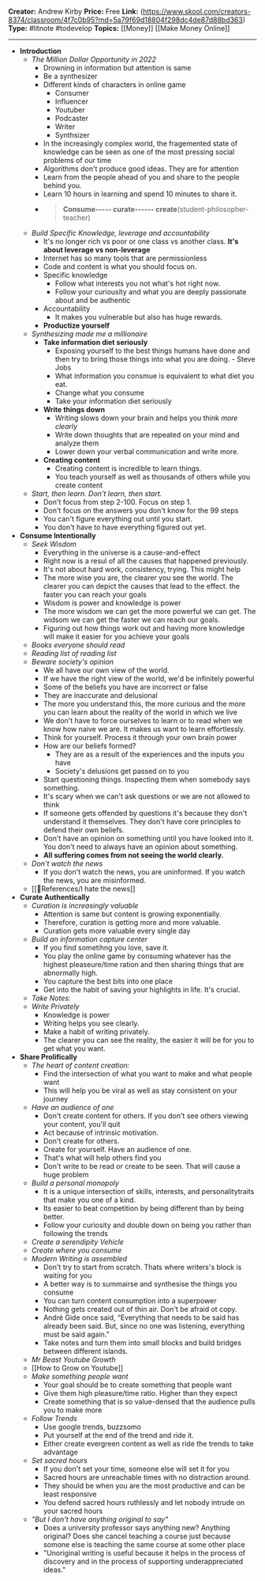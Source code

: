 **Creator:** Andrew Kirby
**Price:** Free
**Link:** (https://www.skool.com/creators-8374/classroom/4f7c0b95?md=5a79f69d18804f298dc4de87d88bd363)
**Type:** #litnote #todevelop 
**Topics:** [[Money]] [[Make Money Online]] 

---
- **Introduction**
	- *The Million Dollar Opportunity in 2022*
		- Drowning in information but attention is same
		- Be a synthesizer
		- Different kinds of characters in online game
			- Consumer
			- Influencer
			- Youtuber
			- Podcaster
			- Writer
			- Synthsizer
		- In the increasingly complex world, the fragemented state of knowledge can be seen as one of the most pressing social problems of our time
		- Algorithms don't produce good ideas. They are for attention
		- Learn from the people ahead of you and share to the people behind you.
		- Learn 10 hours in learning and spend 10 minutes to share it.
		- > **Consume----- curate------ create**(student-philosopher-teacher)
	- *Build Specific Knowledge, leverage and accountability*
		- It's no longer rich vs poor or one class vs another class. **It's about leverage vs non-leverage**
		- Internet has so many tools that are permissionless
		- Code and content is what you should focus on. 
		- Specific knowledge
			- Follow what interests you not what's hot right now. 
			- Follow your curiousity and what you are deeply passionate about and be authentic
		- Accountability
			- It makes you vulnerable but also has huge rewards. 
		- **Productize yourself**
	- *Synthesizing made me a millionaire*
		- **Take information diet seriously**
			- Exposing yourself to the best things humans have done and then try to bring those things into what you are doing. - Steve Jobs
			- What information you consmue is equivalent to what diet you eat.
			- Change what you consume 
			- Take your information diet seriously
		- **Write things down**
			- Writing slows down your brain and helps you think *more clearly*
			- Write down thoughts that are repeated on your mind and analyze them
			- Lower down your verbal communication and write more.
		- **Creating content**
			- Creating content is incredible to learn things.
			- You teach yourself as well as thousands of others while you create content
	- *Start, then learn. Don't learn, then start.*
		- Don't focus from step 2-100. Focus on step 1.
		- Don't focus on the answers you don't know for the 99 steps
		- You can't figure everything out until you start.
		- You don't have to have everything figured out yet.
- **Consume Intentionally**
	- *Seek Wisdom*
		- Everything in the universe is a cause-and-effect
		- Right now is a resul of all the causes that happened previously.
		- It's not about hard work, consistency, trying. This might help
		- The more wise you are, the clearer you see the world. The clearer you can depict the causes that lead to the effect. the faster you can reach your goals
		- Wisdom is power and knowledge is power
		- The more wisdom we can get the more powerful we can get. The widsom we can get the faster we can reach our goals.
		- Figuring out how things work out and having more knowledge will make it easier for you achieve your goals
	- *Books everyone should read*
	- *Reading list of reading list*
	- *Beware society's opinion*
		- We all have our own view of the world.
		- If we have the right view of the world, we'd be infinitely powerful
		- Some of the beliefs you have are incorrect or false
		- They are inaccurate and delusional
		- The more you understand this, the more curious and the more you can learn about the reality of the world in which we live
		- We don't have to force ourselves to learn or to read when we know how naive we are. It makes us want to learn effortlessly.
		- Think for yourself. Process it through your own brain power
		- How are our beliefs formed?
			- They are as a result of the experiences and the inputs you have
			- Society's delusions get passed on to you
		- Start questioning things. Inspecting them when somebody says something. 
		- It's scary when we can't ask questions or we are not allowed to think
		- If someone gets offended by questions it's because they don't understand it themselves. They don't have core principles to defend their own beliefs.
		- Don't have an opinion on something until you have looked into it. You don't need to always have an opinion about something.
		- **All suffering comes from not seeing the world clearly.**
	- *Don't watch the news*
		- If you don't watch the news, you are uninformed. If you watch the news, you are misinformed.
	- [[🌻References/I hate the news]]
- **Curate Authentically**
	- *Curation is increasingly valuable*
		- Attention is same but content is growing exponentially. 
		- Therefore, curation is getting more and more valuable.
		- Curation gets more valuable every single day
	- *Build an information capture  center*
		- If you find sometihng you love, save it. 
		- You play the online game by consuming whatever has the highest pleaseure/time ration and then sharing things that are abnormally high.
		- You capture the best bits into one place
		- Get into the habit of saving your highlights in life. It's crucial.
	- *Take Notes:*
	- *Write Privately*
		- Knowledge is power
		- Writing helps you see clearly.
		- Make a habit of writing privately.
		- The clearer you can see the reality, the easier it will be for you to get what you want.
- **Share Prolifically**
	- *The heart of content creation:*
		- Find the intersection of what you want to make and what people want
		- This will help you be viral as well as stay consistent on your journey
	- *Have an audience of one*
		- Don't create content for others. If you don't see others viewing your content, you'll quit
		- Act because of intrinsic motivation. 
		- Don't create for others.
		- Create for yourself. Have an audience of one. 
		- That's what will help others find you
		- Don't write to be read or create to be seen. That will cause a huge problem
	- *Build a personal monopoly*
		- It is a unique intersection of skills, interests, and personalitytraits that make you one of a kind.
		- Its easier to beat competition by being different than by  being better. 
		- Follow your curiosity and double down on being you rather than following the trends
	- *Create a serendipity Vehicle*
	- *Create where you consume*
	- *Modern Writing is assembled*
		- Don't try to start from scratch. Thats where writers's block is waiting for you
		- A better way is to summairse and synthesise the things you consume
		- You can turn content consumption into a superpower
		- Nothing gets created out of thin air. Don't be afraid ot copy.
		- André Gide once said, “Everything that needs to be said has already been said. But, since no one was listening, everything must be said again.”
		- Take notes and turn them into small blocks and build bridges between different islands.
	- *Mr Beast Youtube Growth*
	- [[How to Grow on Youtube]]
	- *Make something people want*
		- Your goal should be to create something that people want
		- Give them high pleasure/time ratio. Higher than they expect
		- Create something that is so value-densed that the audience pulls you to make more
	- *Follow Trends*
		- Use google trends, buzzsomo
		- Put yourself at the end of the trend and ride it.
		- Either create evergreen content as well as ride the trends to take advantage
	- *Set sacred hours*
		- If you don't set your time, someone else will set it for you
		- Sacred hours are unreachable times with no distraction around.
		- They should be when you are the most productive and can be least responsive
		- You defend sacred hours ruthlessly and let nobody intrude on your sacred hours
	- *"But I don't have anything original to say"*
		- Does a university professor says anything new? Anything original? Does she cancel teaching a course just because somone else is teaching the same course at some other place
		- "Unoriginal writing is useful because it helps in the process of discovery and in the process of supporting underappreciated ideas."